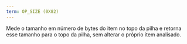 ```yaml
---
term: OP_SIZE (0X82)
---
```


Mede o tamanho em número de bytes do item no topo da pilha e retorna esse tamanho para o topo da pilha, sem alterar o próprio item analisado.